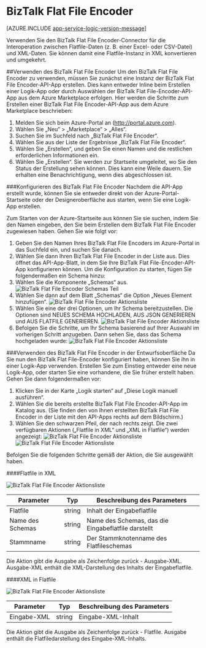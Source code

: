 <properties 
   pageTitle="Verwenden des BizTalk Flat File Encoders in einer Logik-App| Microsoft Azure" 
   description="BizTalk Flat File Encoder-API-App oder -Connector" 
   services="logic-apps" 
   documentationCenter=".net,nodejs,java" 
   authors="rajram" 
   manager="erikre" 
   editor=""/>

<tags
   ms.service="logic-apps" 	
   ms.devlang="multiple"
   ms.topic="article"
   ms.tgt_pltfrm="na"
   ms.workload="integration" 
   ms.date="04/20/2016"
   ms.author="rajram"/>

# BizTalk Flat File Encoder

[AZURE.INCLUDE [app-service-logic-version-message](../../includes/app-service-logic-version-message.md)]

Verwenden Sie den BizTalk Flat File Encoder-Connector für die Interoperation zwischen Flatfile-Daten (z. B. einer Excel- oder CSV-Datei) und XML-Daten. Sie können damit eine Flatfile-Instanz in XML konvertieren und umgekehrt.

##Verwenden des BizTalk Flat File Encoder
Um den BizTalk Flat File Encoder zu verwenden, müssen Sie zunächst eine Instanz der BizTalk Flat File Encoder-API-App erstellen. Dies kann entweder Inline beim Erstellen einer Logik-App oder durch Auswählen der BizTalk Flat File-Encoder-API-App aus dem Azure Marketplace erfolgen. Hier werden die Schritte zum Erstellen einer BizTalk Flat File Encoder-API-App aus dem Azure Marketplace beschrieben:
1. Melden Sie sich beim Azure-Portal an (http://portal.azure.com).
2. Wählen Sie „Neu“ > „Marketplace“ > „Alles“.
3. Suchen Sie im Suchfeld nach „BizTalk Flat File Encoder“.
4. Wählen Sie aus der Liste der Ergebnisse „BizTalk Flat File Encoder“.
5. Wählen Sie „Erstellen“, und geben Sie einen Namen und die restlichen erforderlichen Informationen ein.
6. Wählen Sie „Erstellen“. Sie werden zur Startseite umgeleitet, wo Sie den Status der Erstellung sehen können. Dies kann eine Weile dauern. Sie erhalten eine Benachrichtigung, wenn dies abgeschlossen ist.

###Konfigurieren des BizTalk Flat File Encoder
Nachdem die API-App erstellt wurde, können Sie sie entweder direkt von der Azure-Portal-Startseite oder der Designeroberfläche aus starten, wenn Sie eine Logik-App erstellen.

Zum Starten von der Azure-Startseite aus können Sie sie suchen, indem Sie den Namen eingeben, den Sie beim Erstellen dem BizTalk Flat File Encoder zugewiesen haben. Gehen Sie wie folgt vor:
1. Geben Sie den Namen Ihres BizTalk Flat File Encoders im Azure-Portal in das Suchfeld ein, und suchen Sie danach.
2. Wählen Sie dann Ihren BizTalk Flat File Encoder in der Liste aus. Dies öffnet das API-App-Blatt, in dem Sie Ihre BizTalk Flat File-Encoder-API-App konfigurieren können. Um die Konfiguration zu starten, fügen Sie folgendermaßen ein Schema hinzu:
1. Wählen Sie die Komponente „Schemas“ aus. ![BizTalk Flat File Encoder Schemas Teil][2]
2. Wählen Sie dann auf dem Blatt „Schemas“ die Option „Neues Element hinzufügen“. ![BizTalk Flat File Encoder Aktionsliste][7]
3. Wählen Sie eine der drei Optionen, um Ihr Schema bereitzustellen. Die Optionen sind NEUES SCHEMA HOCHLADEN, AUS JSON GENERIEREN und AUS FLATFILE GENERIEREN. ![BizTalk Flat File Encoder Aktionsliste][8]
4. Befolgen Sie die Schritte, um Ihr Schema basierend auf Ihrer Auswahl im vorherigen Schritt anzugeben. Dann sehen Sie, dass das Schema hochgeladen wurde: ![BizTalk Flat File Encoder Aktionsliste][9]

###Verwenden des BizTalk Flat File Encoder in der Entwurfsoberfläche
Da Sie nun den BizTalk Flat File-Encoder konfiguriert haben, können Sie ihn in einer Logik-App verwenden. Erstellen Sie zum Einstieg entweder eine neue Logik-App, oder starten Sie eine vorhandene, die Sie früher erstellt haben. Gehen Sie dann folgendermaßen vor:
1. Klicken Sie in der Karte „Logik starten“ auf „Diese Logik manuell ausführen“.
2. Wählen Sie die bereits erstellte BizTalk Flat File Encoder-API-App im Katalog aus. (Sie finden den von Ihnen erstellten BizTalk Flat File Encoder in der Liste mit den API-Apps rechts auf dem Bildschirm.)
3. Wählen Sie den schwarzen Pfeil, der nach rechts zeigt. Die zwei verfügbaren Aktionen („Flatfile in XML“ und „XML in Flatfile“) werden angezeigt: ![BizTalk Flat File Encoder Aktionsliste][1] ![BizTalk Flat File Encoder Aktionsliste][4]

Befolgen Sie die folgenden Schritte gemäß der Aktion, die Sie ausgewählt haben.

####Flatfile in XML

![BizTalk Flat File Encoder Aktionsliste][5]

Parameter|Typ|Beschreibung des Parameters
---|---|---
Flatfile|string|Inhalt der Eingabeflatfile
Name des Schemas|string|Name des Schemas, das die Eingabeflatfile darstellt
Stammname|string|Der Stammknotenname des Flatfileschemas


Die Aktion gibt die Ausgabe als Zeichenfolge zurück - Ausgabe-XML. Ausgabe-XML enthält die XML-Darstellung des Inhalts der Eingabeflatfile.

####XML in Flatfile

![BizTalk Flat File Encoder Aktionsliste][6]

Parameter|Typ|Beschreibung des Parameters
---|---|---
Eingabe-XML|string|Eingabe-XML-Inhalt

Die Aktion gibt die Ausgabe als Zeichenfolge zurück - Flatfile. Ausgabe enthält die Flatfiledarstellung des Eingabe-XML-Inhalts.

<!-- References -->
[1]: ./media/app-service-logic-flatfile-encoder/FlatFileEncoder.ClickToConfigure.PNG
[2]: ./media/app-service-logic-flatfile-encoder/FlatFileEncoder.SchemasPart.PNG
[3]: ./media/app-service-logic-flatfile-encoder/FlatFileEncoder.SchemaUpload.PNG
[4]: ./media/app-service-logic-flatfile-encoder/FlatFileEncoder.ListOfActions.PNG
[5]: ./media/app-service-logic-flatfile-encoder/FlatFileEncoder.FlatFileToXml.PNG
[6]: ./media/app-service-logic-flatfile-encoder/FlatFileEncoder.XmlToFlatFile.PNG
[7]: ./media/app-service-logic-flatfile-encoder/flatfileencoder.addschema.PNG
[8]: ./media/app-service-logic-flatfile-encoder/flatfileencoder.selectschemauploadoption.PNG
[9]: ./media/app-service-logic-flatfile-encoder/flatfileencoder.shemauploaded.PNG

 

<!---HONumber=AcomDC_0803_2016-->